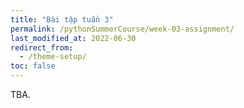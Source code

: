 ```yaml
---
title: "Bài tập tuần 3"
permalink: /pythonSummerCourse/week-03-assignment/
last_modified_at: 2022-06-30
redirect_from:
  - /theme-setup/
toc: false
---
```


TBA.
